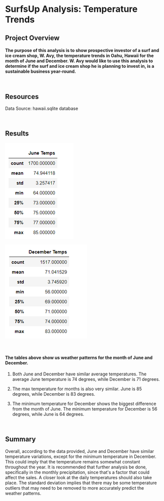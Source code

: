 # SurfsUp Analysis: Temperature Trends


## Project Overview

#### The purpose of this analysis is to show prospective investor of a surf and ice cream shop, W. Avy, the temperature trends in Oahu, Hawaii for the month of June and December. W. Avy would like to use this analysis to determine if the surf and ice cream shop he is planning to invest in, is a sustainable business year-round. <p>&nbsp;</p>  

## Resources
Data Source: hawaii.sqlite database<p>&nbsp;</p>

## Results

![June Temps](https://github.com/yadidevop/surfs_up/blob/main/June_Temps.png)

![December Temps](https://github.com/yadidevop/surfs_up/blob/main/December_Temps.png)<p>&nbsp;</p>

#### The tables above show us weather patterns for the month of June and December.

1. Both June and December have similar average temperatures. The average June temperature is 74 degrees, while December is 71 degrees.

2. The max temperature for months is also very similar. June is 85 degrees, while December is 83 degrees. 

3. The minimum temperature for December shows the biggest difference from the month of June. The minimum temperature for December is 56 degrees, while June is 64 degrees.<p>&nbsp;</p> 

## Summary

Overall, according to the data provided, June and December have similar temperature variations, except for the minimum temperature in December. This could imply that the temperature remains somewhat constant throughout  the year. It is recommended that further analysis be done, specifically in the monthly precipitation, since that's a factor that could affect the sales. A closer look at the daily temperatures should also take place. The standard deviation implies that there may be some temperature outliers that may need to be removed to more accurately predict the weather patterns.
